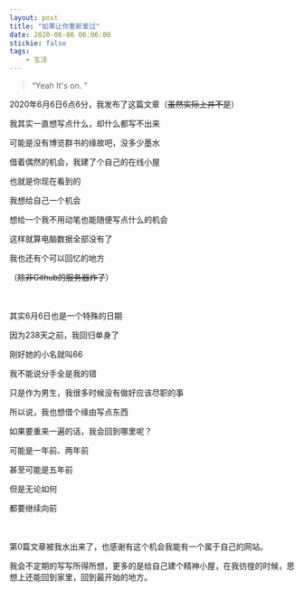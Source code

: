 ```yaml
---
layout: post
title: "如果让你重新爱过"
date: 2020-06-06 06:06:00
stickie: false
tags: 
    - 生活
---
```

> “Yeah It's on. ”



2020年6月6日6点6分，我发布了这篇文章（<s>虽然实际上并不是</s>）

我其实一直想写点什么，却什么都写不出来

可能是没有博览群书的缘故吧，没多少墨水

借着偶然的机会，我建了个自己的在线小屋

也就是你现在看到的

我想给自己一个机会

想给一个我不用动笔也能随便写点什么的机会

这样就算电脑数据全部没有了

我也还有个可以回忆的地方

（<s>除非Github的服务器炸了</s>）

<br><br>
其实6月6日也是一个特殊的日期

因为238天之前，我回归单身了

刚好她的小名就叫66

我不能说分手全是我的错

只是作为男生，我很多时候没有做好应该尽职的事

所以说，我也想借个缘由写点东西

如果要重来一遍的话，我会回到哪里呢？

可能是一年前、两年前

甚至可能是五年前

但是无论如何

都要继续向前

<br><br>
第0篇文章被我水出来了，也感谢有这个机会我能有一个属于自己的网站。

我会不定期的写写所得所想，更多的是给自己建个精神小屋，在我彷徨的时候，思想上还能回到家里，回到最开始的地方。
